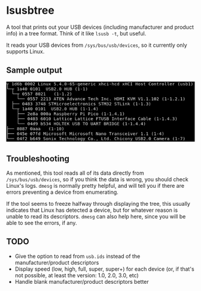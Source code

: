 # lsusbtree
A tool that prints out your USB devices (including manufacturer and product info) in a tree format. Think of it like `lsusb -t`, but useful.

It reads your USB devices from `/sys/bus/usb/devices`, so it currently only supports Linux.

## Sample output
![Output](./output.png)

## Troubleshooting
As mentioned, this tool reads all of its data directly from `/sys/bus/usb/devices`, so if you think the data is wrong, you should check Linux's logs. `dmesg` is normally pretty helpful, and will tell you if there are errors preventing a device from enumerating.

If the tool seems to freeze halfway through displaying the tree, this usually indicates that Linux has detected a device, but for whatever reason is unable to read its descriptors. `dmesg` can also help here, since you will be able to see the errors, if any.

## TODO
* Give the option to read from `usb.ids` instead of the manufacturer/product descriptors
* Display speed (low, high, full, super, super+) for each device (or, if that's not possible, at least the version: 1.0, 2.0, 3.0, etc)
* Handle blank manufacturer/product descriptors better